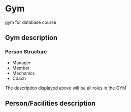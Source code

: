 # Gym
gym for database course

## Gym description

### Person Structure
- Manager
- Member
- Mechanics
- Coach

The description displayed above will be all roles in the GYM

## Person/Facilities description
